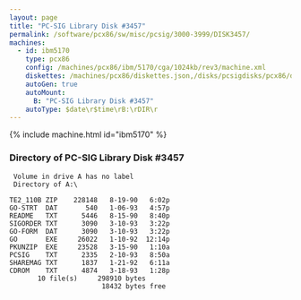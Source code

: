 ```yaml
---
layout: page
title: "PC-SIG Library Disk #3457"
permalink: /software/pcx86/sw/misc/pcsig/3000-3999/DISK3457/
machines:
  - id: ibm5170
    type: pcx86
    config: /machines/pcx86/ibm/5170/cga/1024kb/rev3/machine.xml
    diskettes: /machines/pcx86/diskettes.json,/disks/pcsigdisks/pcx86/diskettes.json
    autoGen: true
    autoMount:
      B: "PC-SIG Library Disk #3457"
    autoType: $date\r$time\rB:\rDIR\r
---
```


{% include machine.html id="ibm5170" %}

### Directory of PC-SIG Library Disk #3457

     Volume in drive A has no label
     Directory of A:\

    TE2_110B ZIP    228148   8-19-90   6:02p
    GO-STRT  DAT       540   1-06-93   4:57p
    README   TXT      5446   8-15-90   8:40p
    SIGORDER TXT      3090   3-10-93   3:22p
    GO-FORM  DAT      3090   3-10-93   3:22p
    GO       EXE     26022   1-10-92  12:14p
    PKUNZIP  EXE     23528   3-15-90   1:10a
    PCSIG    TXT      2335   2-10-93   8:50a
    SHAREMAG TXT      1837   1-21-92   6:11a
    CDROM    TXT      4874   3-18-93   1:28p
           10 file(s)     298910 bytes
                           18432 bytes free
